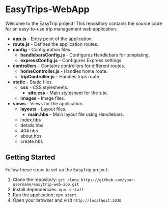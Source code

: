 
<h1>EasyTrips-WebApp</h1>

  <p>Welcome to the EasyTrip project! This repository contains the source code for an easy-to-use trip management web application.</p>
     <ul>
        <li><strong>app.js</strong> - Entry point of the application.</li>
        <li><strong>route.js</strong> - Defines the application routes.</li>
        <li><strong>config</strong> - Configuration files.
            <ul>
                <li><strong>handlebarsConfig.js</strong> - Configures Handlebars for templating.</li>
                <li><strong>expressConfig.js</strong> - Configures Express settings.</li>
            </ul>
        </li>
        <li><strong>controllers</strong> - Contains controllers for different routes.
            <ul>
                <li><strong>homeController.js</strong> - Handles home route.</li>
                <li><strong>tripController.js</strong> - Handles trips route.</li>
            </ul>
        </li>
        <li><strong>static</strong> - Static files.
            <ul>
                <li><strong>css</strong> - CSS stylesheets.
                    <ul>
                        <li><strong>site.css</strong> - Main stylesheet for the site.</li>
                    </ul>
                </li>
                <li><strong>images</strong> - Image files.</li>
            </ul>
        </li>
        <li><strong>views</strong> - Views for the application.
            <ul>
                <li><strong>layouts</strong> - Layout files.
                    <ul>
                        <li><strong>main.hbs</strong> - Main layout file using Handlebars.</li>
                    </ul>
                </li>
                  <li>index.hbs</code></li>
                  <li>details.hbs</code></li>
                 <li>404.hbs</code></li>
                 <li>about.hbs</code></li>
                 <li>create.hbs</code></li>
            </ul>
        </li>
    </ul>

  <h2>Getting Started</h2>
    <p>Follow these steps to set up the EasyTrip project:</p>
    <ol>
        <li>Clone the repository: <code>git clone https://github.com/your-username/easytrip-web-app.git</code></li>
        <li>Install dependencies: <code>npm install</code></li>
        <li>Run the application: <code>npm start</code></li>
        <li>Open your browser and visit <code>http://localhost:3030</code></li>
    </ol>
